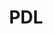 ---
title: PDL
crosslinks:
- VictoriaHighlandersFC
- TSS_FC_Rovers
- kwunited
- victoriahighlandersfc
- USLPRO
- TampaBayRowdies
---